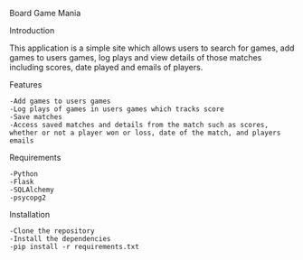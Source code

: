 Board Game Mania

Introduction 

This application is a simple site which allows users to search for games, add games to users games, log plays and view details of those matches including scores, date played and emails of players.

Features 

    -Add games to users games 
    -Log plays of games in users games which tracks score
    -Save matches 
    -Access saved matches and details from the match such as scores, whether or not a player won or loss, date of the match, and players emails

Requirements 

    -Python 
    -Flask 
    -SQLAlchemy 
    -psycopg2

Installation

    -Clone the repository
    -Install the dependencies
    -pip install -r requirements.txt
